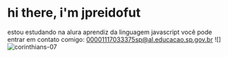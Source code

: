 # hi there, i'm jpreidofut 
estou estudando na alura
aprendiz da linguagem javascript
você pode entrar em contato
comigo:
00001117033375sp@al.educacao.sp.gov.br
![]![corinthians-07](https://github.com/user-attachments/assets/82f2e14f-ecd7-4573-9e83-075185afa08a)
